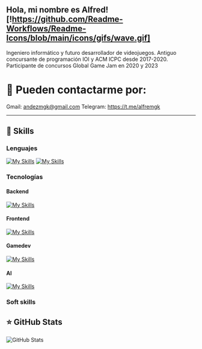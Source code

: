 ## Hola, mi nombre es Alfred![!https://github.com/Readme-Workflows/Readme-Icons/blob/main/icons/gifs/wave.gif]

Ingeniero informático y futuro desarrollador de videojuegos. Antiguo concursante de programación IOI y ACM ICPC desde 2017-2020. Participante de concursos Global Game Jam en 2020 y 2023

# 💬 Pueden contactarme por: 
Gmail: andezmgk@gmail.com
Telegram: https://t.me/alfremgk

---

## 🚀 Skills

### Lenguajes
[![My Skills](https://skillicons.dev/icons?i=html,css)](https://skillicons.dev)
[![My Skills](https://skillicons.dev/icons?i=js,c,cpp,cs,java,python,dart,php)](https://skillicons.dev)

### Tecnologías
#### Backend
[![My Skills](https://skillicons.dev/icons?i=django,fastapi,express,laravel)](https://skillicons.dev)
#### Frontend
[![My Skills](https://skillicons.dev/icons?i=react,next,flutter,htmx)](https://skillicons.dev)
#### Gamedev
[![My Skills](https://skillicons.dev/icons?i=godot,unity,gamemakerstudio)](https://skillicons.dev)
#### AI
[![My Skills](https://skillicons.dev/icons?i=sklearn,tensorflow,langchain)](https://skillicons.dev)


### Soft skills

## ⭐ GitHub Stats

![GitHub Stats](https://github-readme-stats.vercel.app/api?username=RedAlf121&show_icons=true)
